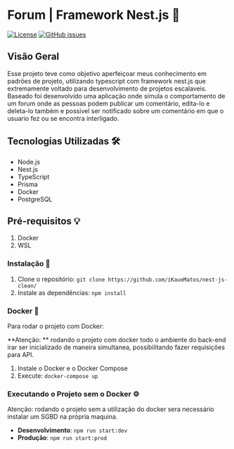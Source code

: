 # Forum | Framework Nest.js 🧠

[![License](https://img.shields.io/badge/License-MIT-blue.svg)](https://opensource.org/licenses/MIT)
[![GitHub issues](https://img.shields.io/github/issues/iKaueMatos/forum-nestjs)](https://github.com/iKaueMatos/forum-nestjs/issues)

## Visão Geral

Esse projeto teve como objetivo aperfeiçoar meus conhecimento em padrões de projeto, 
utilizando typescript com framework nest.js que extremamente voltado para desenvolvimento de projetos escalaveis.
Baseado foi desenvolvido uma aplicação onde simula o comportamento de um forum onde as pessoas podem publicar um comentário, edita-lo e deleta-lo também e possivel
ser notificado sobre um comentário em que o usuario fez ou se encontra interligado.

## Tecnologias Utilizadas 🛠️

- Node.js
- Nest.js
- TypeScript
- Prisma
- Docker
- PostgreSQL
  
## Pré-requisitos 💡

1. Docker
2. WSL

### Instalação 📄

1. Clone o repositório: `git clone https://github.com/iKaueMatos/nest-js-clean/`
2. Instale as dependências: `npm install`

### Docker 🐳

Para rodar o projeto com Docker:

**Atenção: ** rodando o projeto com docker todo o ambiente do back-end irar ser inicializado de maneira simultanea, possibilitando fazer requisições para API.

1. Instale o Docker e o Docker Compose
2. Execute: `docker-compose up`

### Executando o Projeto sem o Docker ⚙️

Atenção: rodando o projeto sem a utilização do docker sera necessário instalar um SGBD na própria maquina. 

- **Desenvolvimento**: `npm run start:dev`
- **Produção**: `npm run start:prod`
